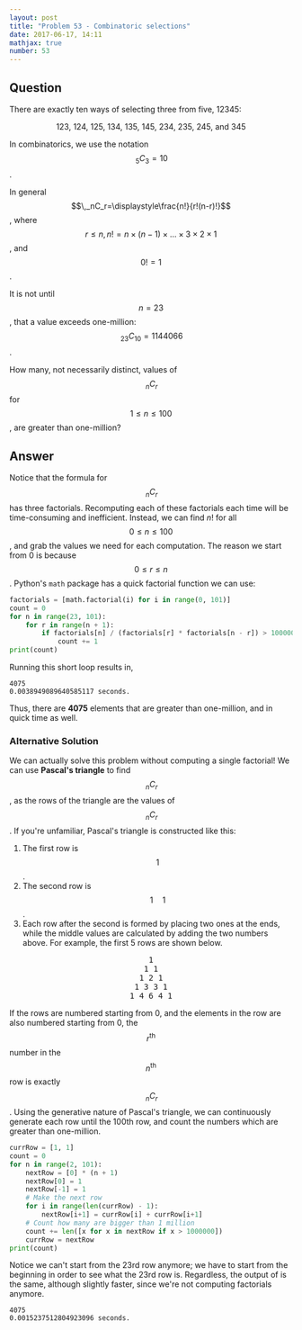 ```yaml
---
layout: post
title: "Problem 53 - Combinatoric selections"
date: 2017-06-17, 14:11
mathjax: true
number: 53
---
```


## Question

There are exactly ten ways of selecting three from five, 12345:

<p align="center">
123, 124, 125, 134, 135, 145, 234, 235, 245, and 345
</p>

In combinatorics, we use the notation $$\,_5C_3=10$$.

In general $$\,_nC_r=\displaystyle\frac{n!}{r!(n-r)!}$$, where $$r\leq n, n!=n\times(n-1)\times\dots\times 3\times 2\times 1$$, and $$0!=1$$.

It is not until $$n=23$$, that a value exceeds one-million: $$\,_{23}C_{10}=1144066$$.

How many, not necessarily distinct, values of $$\,_nC_r$$ for $$1\leq n\leq 100$$, are greater than one-million?

## Answer

Notice that the formula for $$\,_nC_r$$ has three factorials. Recomputing each of these factorials each time will be time-consuming and inefficient. Instead, we can find $n!$ for all $$0\leq n\leq 100$$, and grab the values we need for each computation. The reason we start from 0 is because $$0\leq r\leq n$$. Python's `math` package has a quick factorial function we can use:

```python
factorials = [math.factorial(i) for i in range(0, 101)]
count = 0
for n in range(23, 101):
    for r in range(n + 1):
        if factorials[n] / (factorials[r] * factorials[n - r]) > 1000000:
            count += 1
print(count)
```

Running this short loop results in,

```
4075
0.0038949089640585117 seconds.
```

Thus, there are **4075** elements that are greater than one-million, and in quick time as well.

### Alternative Solution

We can actually solve this problem without computing a single factorial! We can use **Pascal's triangle** to find $$\,_nC_r$$, as the rows of the triangle are the values of $$\,_nC_r$$. If you're unfamiliar, Pascal's triangle is constructed like this:

1. The first row is $$1$$. 
2. The second row is $$1\quad 1$$.
3. Each row after the second is formed by placing two ones at the ends, while the middle values are calculated by adding the two numbers above. For example, the first 5 rows are shown below.

<pre align="center">
1
1 1
1 2 1
1 3 3 1
1 4 6 4 1
</pre>

If the rows are numbered starting from 0, and the elements in the row are also numbered starting from 0, the $$r^\text{th}$$ number in the $$n^\text{th}$$ row is exactly $$\,_nC_r$$. Using the generative nature of Pascal's triangle, we can continuously generate each row until the 100th row, and count the numbers which are greater than one-million.

```python
currRow = [1, 1]
count = 0
for n in range(2, 101):
    nextRow = [0] * (n + 1)
    nextRow[0] = 1
    nextRow[-1] = 1
    # Make the next row
    for i in range(len(currRow) - 1):
        nextRow[i+1] = currRow[i] + currRow[i+1]
    # Count how many are bigger than 1 million
    count += len([x for x in nextRow if x > 1000000])
    currRow = nextRow
print(count)
```

Notice we can't start from the 23rd row anymore; we have to start from the beginning in order to see what the 23rd row is. Regardless, the output of is the same, although slightly faster, since we're not computing factorials anymore.

```
4075
0.0015237512804923096 seconds.
```

